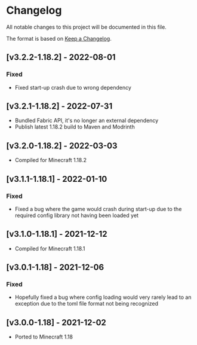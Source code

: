 # Changelog
All notable changes to this project will be documented in this file.

The format is based on [Keep a Changelog].

## [v3.2.2-1.18.2] - 2022-08-01
### Fixed
- Fixed start-up crash due to wrong dependency

## [v3.2.1-1.18.2] - 2022-07-31
- Bundled Fabric API, it's no longer an external dependency
- Publish latest 1.18.2 build to Maven and Modrinth

## [v3.2.0-1.18.2] - 2022-03-03
- Compiled for Minecraft 1.18.2

## [v3.1.1-1.18.1] - 2022-01-10
### Fixed
- Fixed a bug where the game would crash during start-up due to the required config library not having been loaded yet

## [v3.1.0-1.18.1] - 2021-12-12
- Compiled for Minecraft 1.18.1

## [v3.0.1-1.18] - 2021-12-06
### Fixed
- Hopefully fixed a bug where config loading would very rarely lead to an exception due to the toml file format not being recognized

## [v3.0.0-1.18] - 2021-12-02
- Ported to Minecraft 1.18

[Keep a Changelog]: https://keepachangelog.com/en/1.0.0/